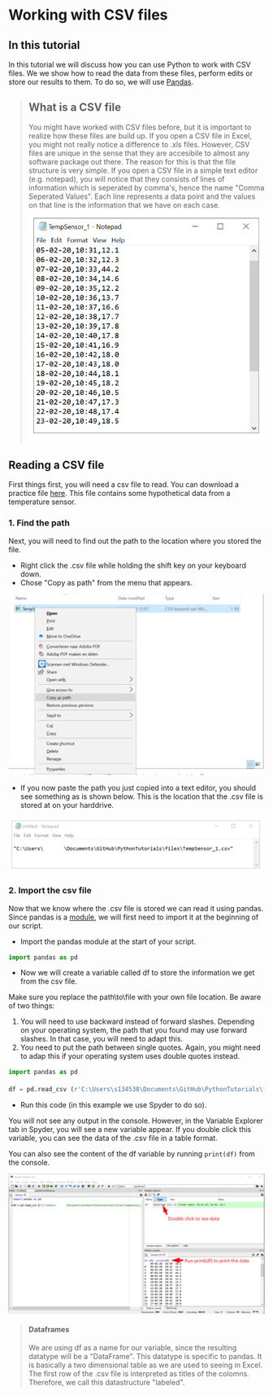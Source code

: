 # Working with CSV files

## In this tutorial

In this tutorial we will discuss how you can use Python to work with CSV files. We we show how to read the data from these files, perform edits or store our results to them. To do so, we will use [Pandas](https://pandas.pydata.org/pandas-docs/version/0.15/tutorials.html). 

>## What is a CSV file
>You might have worked with CSV files before, but it is important to realize how these files are build up. If you open a CSV file in Excel, you might not really notice a difference to .xls files. However, CSV files are unique in the sense that they are accesibile to almost any software package out there. The reason for this is that the file structure is very simple. If you open a CSV file in a simple text editor (e.g. notepad), you will notice that they consists of lines of information which is seperated by comma's, hence the name "Comma Seperated Values". Each line represents a data point and the values on that line is the information that we have on each case.
>![](../../images/01_05/1.png)

## Reading a CSV file

First things first, you will need a csv file to read. You can download a practice file [here](../../files/TempSensor_1.csv). This file contains some hypothetical data from a temperature sensor.

### 1. Find the path

Next, you will need to find out the path to the location where you stored the file. 

- Right click the .csv file while holding the shift key on your keyboard down.
- Chose "Copy as path" from the menu that appears.

![](../../images/01_05/2.png)

- If you now paste the path you just copied into a text editor, you should see something as is shown below. This is the location that the .csv file is stored at on your harddrive.

![](../../images/01_05/3.png)

### 2. Import the csv file

Now that we know where the .csv file is stored we can read it using pandas. Since pandas is a [module](01_05_Modules.md), we will first need to import it at the beginning of our script.

- Import the pandas module at the start of your script.

```python
import pandas as pd
```

- Now we will create a variable called df to store the information we get from the csv file.

Make sure you replace the path\to\file with your own file location.
Be aware of two things: 
1. You will need to use backward instead of forward slashes. Depending on your operating system, the path that you found may use forward slashes. In that case, you will need to adapt this.
2. You need to put the path between single quotes. Again, you might need to adap this if your operating system uses double quotes instead.

```python
import pandas as pd

df = pd.read_csv (r'C:\Users\s134538\Documents\GitHub\PythonTutorials\files\TempSensor_1.csv')
```

- Run this code (in this example we use Spyder to do so).

You will not see any output in the console. However, in the Variable Explorer tab in Spyder, you will see a new variable appear. If you double click this variable, you can see the data of the .csv file in a table format. 

You can also see the content of the df variable by running ```print(df)``` from the console.

![](../../images/01_05/4.png)

> #### Dataframes
> We are using df as a name for our variable, since the resulting datatype will be a "DataFrame". This datatype is specific to pandas. It is basically a two dimensional table as we are used to seeing in Excel. The first row of the .csv file is interpreted as titles of the colomns. Therefore, we call this datastructure "labeled". 

